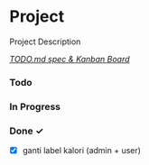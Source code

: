 # Project

Project Description

<em>[TODO.md spec & Kanban Board](https://bit.ly/3fCwKfM)</em>

### Todo


### In Progress


### Done ✓

- [x] ganti label kalori (admin + user)  

